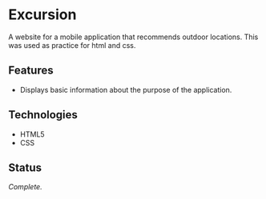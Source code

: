 # Excursion
A website for a mobile application that recommends outdoor locations. This was used as practice for html and css.

## Features
+ Displays basic information about the purpose of the application.

## Technologies
+ HTML5
+ CSS

## Status
*Complete.*

